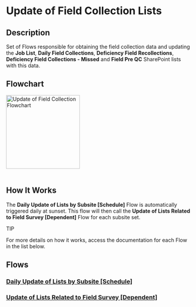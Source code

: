 # Update of Field Collection Lists

## Description
Set of Flows responsible for obtaining the field collection data and updating the **Job List**, **Daily Field Collections**, **Deficiency Field Recollections**, **Deficiency Field Collections - Missed** and **Field Pre QC** SharePoint lists with this data.

## Flowchart
<a class="" data-lightbox="Flowchart" href="../../../_static/flows/Update_of_Field_Collection_Lists_-_Flowchart.png" title="Update of Field Collection Lists Flowchart" data-title="Update of Field Collection Lists Flowchart">
<img src="../../../_static/flows/Update_of_Field_Collection_Lists_-_Flowchart.png" class="align-center" width="200px" alt="Update of Field Collection Flowchart">
</a>
<br></br>

## How It Works
The **Daily Update of Lists by Subsite [Schedule]** Flow is automatically triggered daily at sunset.
This flow will then call the **Update of Lists Related to Field Survey [Dependent]** Flow for each subsite set.

<div class="seealso">
<p class="admonition-title">TIP</p>
<p>For more details on how it works, access the documentation for each Flow in the list below.</p>
</div>

## Flows
   ### [Daily Update of Lists by Subsite [Schedule]](Daily%20Update%20of%20Lists%20by%20Subsite%20[Schedule].md)
   ### [Update of Lists Related to Field Survey [Dependent]](Update%20of%20Lists%20Related%20to%20Field%20Survey%20[Dependent].md)
